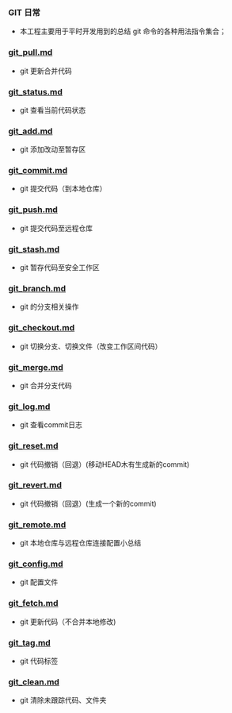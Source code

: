 ### GIT 日常

* 本工程主要用于平时开发用到的总结 git 命令的各种用法指令集合；

### [git_pull.md](https://github.com/huangtubiao/Git/blob/master/learn_log/git_pull.md)
- git 更新合并代码

### [git_status.md](https://github.com/huangtubiao/Git/blob/master/learn_log/git_status.md)   
- git 查看当前代码状态

### [git_add.md](https://github.com/huangtubiao/Git/blob/master/learn_log/git_add.md)
- git 添加改动至暂存区

### [git_commit.md](https://github.com/huangtubiao/Git/blob/master/learn_log/git_commit.md)   
- git 提交代码（到本地仓库）

### [git_push.md](https://github.com/huangtubiao/Git/blob/master/learn_log/git_push.md)   
- git 提交代码至远程仓库

### [git_stash.md](https://github.com/huangtubiao/Git/blob/master/learn_log/git_stash.md)   
- git 暂存代码至安全工作区

### [git_branch.md](https://github.com/huangtubiao/Git/blob/master/learn_log/git_branch.md)   
- git 的分支相关操作

### [git_checkout.md](https://github.com/huangtubiao/Git/blob/master/learn_log/git_checkout.md)   
- git 切换分支、切换文件（改变工作区间代码）

### [git_merge.md](https://github.com/huangtubiao/Git/blob/master/learn_log/git_merge.md)   
- git 合并分支代码

### [git_log.md](https://github.com/huangtubiao/Git/blob/master/learn_log/git_log.md)
- git 查看commit日志

### [git_reset.md](https://github.com/huangtubiao/Git/blob/master/learn_log/git_reset.md)
- git 代码撤销（回退）(移动HEAD木有生成新的commit)

### [git_revert.md](https://github.com/huangtubiao/Git/blob/master/learn_log/git_revert.md)   
- git 代码撤销（回退）(生成一个新的commit)

### [git_remote.md](https://github.com/huangtubiao/Git/blob/master/learn_log/git_remote.md)   
- git 本地仓库与远程仓库连接配置小总结

### [git_config.md](https://github.com/huangtubiao/Git/blob/master/learn_log/git_config.md)   
- git 配置文件

### [git_fetch.md](https://github.com/huangtubiao/Git/blob/master/learn_log/git_fetch.md)   
- git 更新代码（不合并本地修改)

### [git_tag.md](https://github.com/huangtubiao/Git/blob/master/learn_log/git_tag.md)   
- git 代码标签

### [git_clean.md](https://github.com/huangtubiao/Git/blob/master/learn_log/git_clean.md)   
- git 清除未跟踪代码、文件夹
